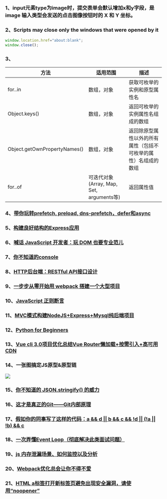 
### 1、input元素type为image时，提交表单会默认增加x和y字段，是image 输入类型会发送的点击图像按钮时的 X 和 Y 坐标。

### 2、Scripts may close only the windows that were opened by it
```javascript
window.location.href="about:blank";
window.close();
``` 

### 3、
|方法	                 |适用范围	                               |描述                                                    |
|------------------------- |----------------------------------------|-------------------------------------------------------|
|for..in	           |数组，对象	                        |获取可枚举的实例和原型属性名                              |
|Object.keys()	           |数组，对象	                        |返回可枚举的实例属性名组成的数组                           |
|Object.getOwnPropertyNames() |数组，对象	                        |返回除原型属性以外的所有属性（包括不可枚举的属性）名组成的数组|
|for..of	           |可迭代对象(Array, Map, Set, arguments等) |返回属性值                                                |

### 4、[带你玩转prefetch, preload, dns-prefetch，defer和async](https://segmentfault.com/a/1190000011577248)

### 5、[构建良好结构的Express应用](https://www.jianshu.com/p/91c5796c4ce9)

### 6、[喊话 JavaScript 开发者：玩 DOM 也要专业范儿](https://www.infoq.cn/article/3siSFK82XP06K6DDCwIt)

### 7、[你不知道的console](https://segmentfault.com/a/1190000021133857)

### 8、[HTTP后台端：RESTful API接口设计](https://crifan.github.io/http_restful_api/website/)

### 9、[一步步从零开始用 webpack 搭建一个大型项目](https://juejin.im/post/5de06aa851882572d672c1ad)

### 10、[JavaScript 正则断言](https://blog.csdn.net/m0_37263637/article/details/82631228)

### 11、[MVC模式构建NodeJS+Express+Mysql纯后端项目](https://juejin.im/post/5d774b53f265da039b24c23f)

### 12、[Python for Beginners](https://channel9.msdn.com/Series/Intro-to-Python-Development?WT.mc_id=python-c9-niner)

### 13、[Vue cli 3.0项目优化总结Vue Router懒加载+按需引入+高可用CDN](https://segmafrontend.github.io/2019/02/22/Vue%20CLI%203.0%E9%A1%B9%E7%9B%AE%E4%BC%98%E5%8C%96%E6%80%BB%E7%BB%93Vue%20Router%E6%87%92%E5%8A%A0%E8%BD%BD+%E6%8C%89%E9%9C%80%E5%BC%95%E5%85%A5+%E9%AB%98%E5%8F%AF%E7%94%A8CDN/)

### 14、一张图搞定JS原型&原型链
![](https://image-static.segmentfault.com/186/543/1865431362-c3d090d5d00755cf_articlex)

### 15、[你不知道的 JSON.stringify() 的威力](https://segmentfault.com/a/1190000021230185)

### 16、[这才是真正的Git——Git内部原理](https://juejin.im/post/5dedc513f265da33e82bb294)

### 17、[假如你的同事写了这样的代码：a && d || b && c && !d || (!a || !b) && c](https://juejin.im/post/5e078eede51d45583a66d1e0)

### 18、[一次弄懂Event Loop（彻底解决此类面试问题）](https://juejin.im/post/5c3d8956e51d4511dc72c200)

### 19、[js 内存泄漏场景、如何监控以及分析](https://juejin.im/post/5e1fd64a5188254d9c516e64)

### 20、[Webpack优化总会让你不得不爱](https://juejin.im/post/5cceecb7e51d453ab908717c)

### 21、[HTML a标签打开新标签页避免出现安全漏洞，请使用“noopener”](https://segmentfault.com/a/1190000022771547)
